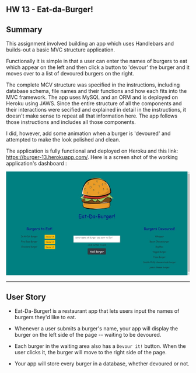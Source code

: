 ## HW 13 - Eat-da-Burger!

## Summary

This assignment involved building an app which uses Handlebars and builds-out a basic MVC structure application.

Functionally it is simple in that a user can enter the names of burgers to eat which appear on the left and then click a button to 'devour' the burger and it moves over to a list of devoured burgers on the right.

The complete MCV structure was specified in the instructions, including database schema, file names and their functions and how each fits into the MVC framework. The app uses MySQL and an ORM and is deployed on Heroku using JAWS. Since the entire structure of all the components and their interactions were secified and explained in detail in the instructions, it doesn't make sense to repeat all that information here. The app follows those instructions and includes all those components.

I did, however, add some animation when a burger is 'devoured' and attempted to make the look polished and clean.

The application is fully functional and deployed on Heroku and this link: https://burger-13.herokuapp.com/. Here is a screen shot of the working application's dashboard :

![img](https://github.com/fhsal/hw13-burger/blob/main/burger-screen-shot2.jpg)

---

## User Story

- Eat-Da-Burger! is a restaurant app that lets users input the names of burgers they'd like to eat.

- Whenever a user submits a burger's name, your app will display the burger on the left side of the page -- waiting to be devoured.

- Each burger in the waiting area also has a `Devour it!` button. When the user clicks it, the burger will move to the right side of the page.

- Your app will store every burger in a database, whether devoured or not.
